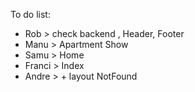 To do list:
- Rob > check backend , Header, Footer
- Manu > Apartment Show
- Samu > Home
- Franci > Index
- Andre > + layout NotFound